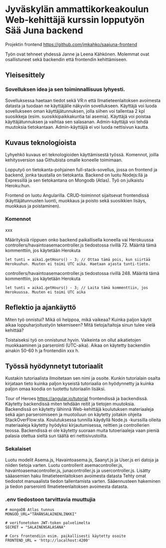 # Jyväskylän ammattikorkeakoulun Web-kehittäjä kurssin lopputyön Sää Juna backend

Projektin frontend https://github.com/jmkahko/saajuna-frontend

Työn ovat tehneet yhdessä Janne ja Leena Kähkönen. Molemmat ovat osallistuneet sekä backendin että frontendin kehittämiseen.

## Yleisesittely

### Sovelluksen idea ja sen toiminnallisuus lyhyesti.

Sovelluksessa haetaan tiedot sekä VR:n että Ilmatieteenlaitoksen avoimesta datasta ja tuodaan ne käyttäjälle näkyviin sovellukseen. Käyttäjä voi luoda sovellukseen oman käyttäjätunnuksen, jolla siihen voi tallentaa 2 kpl suosikkeja (esim. suosikkipaikkakuntia tai asemia). Käyttäjä voi poistaa käyttäjätunnuksen ja vaihtaa sen salasanan. Admin-käyttäjä voi tehdä muutoksia tietokantaan. Admin-käyttäjiä ei voi luoda nettisivun kautta.

## Kuvaus teknologioista

Lyhyehkö kuvaus eri teknologioiden käyttämisestä työssä.
Komennot, joilla kehitysversion saa Githubista omalle koneelle toimimaan.

Lopputyö on tietokanta-pohjainen full-stack-sovellus, jossa on frontend ja backend, jonka taustalla on tietokanta.
Backend on luotu Nodejs:llä ja Expressillä ja sen tietokantana on Mongodb (Atlas). Työ on julkaistu Heroku:hun.

Frontend on luotu Angularilla. CRUD-toiminnot sijaitsevat frontendissä (käyttäjätunnusten luonti, muokkaus ja poisto sekä suosikkien lisäys, muokkaus ja poistaminen).

### Komennot

xxx

Määrityksiä riippuen onko backend paikallisella koneella vai Herokuussa
controllers/havaintoasemacontroller.js tiedostossa rivillä 72. Määritä tämä kommenttiin, jos käytetään Herokuta

```
let tunti = aika1.getHours() - 3; // Ottaa tämä pois, kun siirtää Herokuuhun. Muuten ei toimi UTC aika. Haetaan ajasta tunti-tieto.
```

controllers/havaintoasemacontroller.js tiedostossa rivillä 248. Määritä tämä kommenttiin, jos käytetään Herokuta
```
let tunti = aika1.getHours() - 3; // Laita tämä kommenttiin, jos Herokuussa. Muuten ei toimi UTC aika
```

## Reflektio ja ajankäyttö

Miten työ onnistui? Mikä oli helppoa, mikä vaikeaa? Kuinka paljon käytit aikaa loppuharjoitustyön tekemiseen? Mitä tietoja/taitoja sinun tulee vielä kehittää?

Toistaiseksi työ on onnistunut hyvin. Vaikeinta on ollut aikatietojen muokkaaminen ja parserointi (UTC-aika).
Aikaa on käytetty backendiin ainakin 50-60 h ja frontendiin xxx h.

## Työssä hyödynnetyt tutoriaalit

Kustakin tutoriaalista ilmoitetaan sen nimi ja osoite.
Kunkin tutorialain osalta kirjataan tieto kuinka paljon kyseistä tutoriaalia on hyödynnetty ja kuinka paljon omaa koodia on tuotettu tutoriaalin lisäksi.

Tour of Heroes https://angular.io/tutorial frontendissä ja backendissä. Käytetty backendissä miten tehdään reitit ja tietojen muutoksia.
Backendissä on käytetty lähinnä Web-kehittäjä koulutuksen materiaaleja sekä ajan parseroimiseen ja muotoiluun on käytetty joitakin ohjeita StackOverFlow:sta.
Koulutuksessa tunnilla käydyllä Node.js -kurssilla olleita materiaaleja käytetty hyödyksi kirjautumisessa, reittien ja controllerien teossa.
Backendissä ei ole käytetty suoraan muita tutoeriaaleja vaan pieniä palasia otettua sieltä sun täältä eri nettisivustoilta.

### Sekalaiset

Luotu modelit Asema.js, Havaintoasema.js, Saanyt.js ja User.js eri datoja ja niiden tietoja varten.
Luotu controllerit asemacontroller.js, havaintoasemacontroller.js, junacontroller.js ja usercontroller.js.
Lisätty sääasemien haku Ilmatieteenlaitoksen avoimesta datasta
Tehty omat tiedostot manuaalista tiedon tallentamista varten.
Sääennusteen hakeminen ja tiedon parserointi Ilmatieteenlaitoksen avoimesta datasta.

### .env tiedostoon tarvittavia muuttujia

```
# mongoDB Atlas tunnus
MONGOD_URL="TÄHÄNSALAINENLINKKI"

# verifonetoken JWT-token palvelimelta
SECRET = "SALAINENSALASANA"

# Cors frontendiin esim. paikallisesti käytetty osoite
FRONTEND_URL = 'http://localhost:4200'
```
